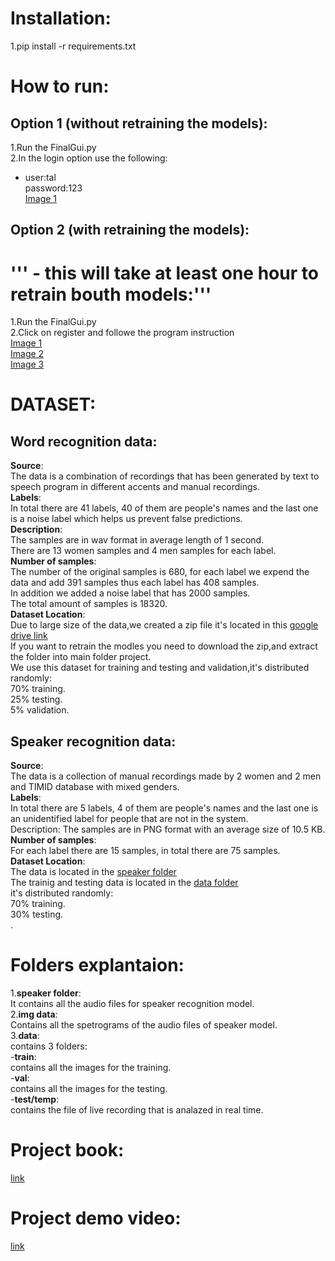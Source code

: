 # Installation:
1.pip install -r requirements.txt

# How to run:
## Option 1 (without retraining the models):
1.Run the FinalGui.py<br/>
2.In the login option use the following:
 - user:tal<br/>password:123<br/>
 [Image 1](https://drive.google.com/file/d/1Uxg2L6cKRvfYnW_2JBG67OqSyAWdyXHY/view?usp=sharing)
 
## Option 2 (with retraining the models):
# ''' - this will take at least one hour to retrain bouth models:'''
1.Run the FinalGui.py<br/>
2.Click on register and followe the program instruction<br/>
[Image 1](https://drive.google.com/file/d/1Uxg2L6cKRvfYnW_2JBG67OqSyAWdyXHY/view?usp=sharing)<br/>
[Image 2](https://drive.google.com/file/d/1vNUS3BmP6CFCvAgU9Qxn6r6FYn0M1PZL/view?usp=sharing)<br/>
[Image 3](https://drive.google.com/file/d/1KLT04H2RmdIYnB0asFdkiYsfNz2apS1e/view?usp=sharing)<br/>

# DATASET:
## Word recognition data:
**Source**:<br/>
The data is a combination of recordings that has been generated by text to speech program in different accents and manual recordings.<br/>
**Labels**: <br/>
In total there are 41 labels, 40 of them are people's names and the last one is a noise label which helps us prevent false predictions.<br/>
**Description**:<br/>
The samples are in wav format in average length of 1 second.<br/>
There are 13 women samples and 4 men samples for each label.<br/>
**Number of samples**:<br/>
The number of the original samples is 680, for each label we expend the data and add 391 samples thus each label has 408 samples.<br/>
In addition we added a noise label that has 2000 samples. <br/>
The total amount of samples is 18320.<br/>
**Dataset Location**:<br/>
Due to large size of the data,we created a zip file it's located in this [google drive link](https://meet.google.com/linkredirect?authuser=0&dest=https%3A%2F%2Fdrive.google.com%2Fdrive%2Ffolders%2F1nNRhXT5ko_dLm2eyBCIyA6FC7Je5SF28%3Fusp%3Dsharing)</br>
If you want to retrain the modles you need to download the zip,and extract the folder into main folder project.</br>
We use this dataset for training and testing and validation,it's distributed randomly:</br>
70% training.</br> 25% testing.</br> 5% validation.

## Speaker recognition data:
**Source**:<br/>
The data is a collection of manual recordings made by 2 women and 2 men and TIMID database with mixed genders.<br/>
**Labels**: <br/>
In total there are 5 labels, 4 of them are people's names and the last one is an unidentified label for people that are not in the system.<br/>
Description: The samples are in PNG format with an average size of 10.5 KB.<br/>
**Number of samples**:<br/>
For each label there are 15 samples, in total there are 75 samples.<br/>
**Dataset Location**:<br/>
The data is located in the [speaker folder](https://github.com/thewolfe1/TheThirdEye/tree/master/speaker)<br/>
The trainig and testing data is located in the [data folder](https://github.com/thewolfe1/TheThirdEye/tree/master/data)<br/>
it's distributed randomly:</br>
70% training.</br> 30% testing.</br>.

# Folders explantaion:
1.**speaker folder**:</br>
It contains all the audio files for speaker recognition model.</br>
2.**img data**:</br>
Contains all the spetrograms of the audio files of speaker model.</br>
3.**data**:</br>
contains 3 folders:</br>
-**train**:</br>
contains all the images for the training.</br>
-**val**:</br>
contains all the images for the testing.</br>
-**test/temp**:</br>
contains the file of live recording that is analazed in real time.</br>
# Project book:
[link](https://github.com/thewolfe1/TheThirdEye/blob/master/%D7%A1%D7%A4%D7%A8%20%D7%A4%D7%A8%D7%95%D7%99%D7%99%D7%A7%D7%98.pdf)</br>

# Project demo video:
[link](https://github.com/thewolfe1/TheThirdEye/blob/master/TheThirdEye.mp4)</br>
